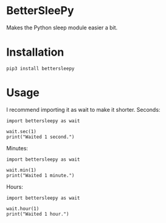 # BetterSleePy
Makes the Python sleep module easier a bit.
# Installation
```
pip3 install bettersleepy
```
# Usage
I recommend importing it as wait to make it shorter.
Seconds:
```
import bettersleepy as wait

wait.sec(1)
print("Waited 1 second.")
```
Minutes:
```
import bettersleepy as wait

wait.min(1)
print("Waited 1 minute.")
```
Hours:
```
import bettersleepy as wait

wait.hour(1)
print("Waited 1 hour.")
```